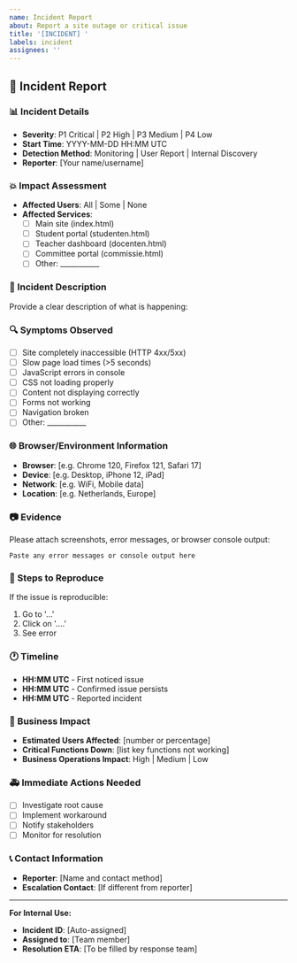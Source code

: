 ```yaml
---
name: Incident Report
about: Report a site outage or critical issue
title: '[INCIDENT] '
labels: incident
assignees: ''
---
```


## 🚨 Incident Report

### 📊 Incident Details
- **Severity**: P1 Critical | P2 High | P3 Medium | P4 Low
- **Start Time**: YYYY-MM-DD HH:MM UTC
- **Detection Method**: Monitoring | User Report | Internal Discovery
- **Reporter**: [Your name/username]

### 💥 Impact Assessment
- **Affected Users**: All | Some | None
- **Affected Services**: 
  - [ ] Main site (index.html)
  - [ ] Student portal (studenten.html)
  - [ ] Teacher dashboard (docenten.html)
  - [ ] Committee portal (commissie.html)
  - [ ] Other: ___________

### 📝 Incident Description
Provide a clear description of what is happening:

### 🔍 Symptoms Observed
- [ ] Site completely inaccessible (HTTP 4xx/5xx)
- [ ] Slow page load times (>5 seconds)
- [ ] JavaScript errors in console
- [ ] CSS not loading properly
- [ ] Content not displaying correctly
- [ ] Forms not working
- [ ] Navigation broken
- [ ] Other: ___________

### 🌐 Browser/Environment Information
- **Browser**: [e.g. Chrome 120, Firefox 121, Safari 17]
- **Device**: [e.g. Desktop, iPhone 12, iPad]
- **Network**: [e.g. WiFi, Mobile data]
- **Location**: [e.g. Netherlands, Europe]

### 📷 Evidence
Please attach screenshots, error messages, or browser console output:

```
Paste any error messages or console output here
```

### 🔄 Steps to Reproduce
If the issue is reproducible:
1. Go to '...'
2. Click on '....'
3. See error

### 🕐 Timeline
- **HH:MM UTC** - First noticed issue
- **HH:MM UTC** - Confirmed issue persists
- **HH:MM UTC** - Reported incident

### 🎯 Business Impact
- **Estimated Users Affected**: [number or percentage]
- **Critical Functions Down**: [list key functions not working]
- **Business Operations Impact**: High | Medium | Low

### 🚑 Immediate Actions Needed
- [ ] Investigate root cause
- [ ] Implement workaround
- [ ] Notify stakeholders
- [ ] Monitor for resolution

### 📞 Contact Information
- **Reporter**: [Name and contact method]
- **Escalation Contact**: [If different from reporter]

---

**For Internal Use:**
- **Incident ID**: [Auto-assigned]
- **Assigned to**: [Team member]
- **Resolution ETA**: [To be filled by response team]